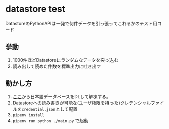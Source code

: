 # datastore test

DatastoreのPythonAPIは一発で何件データを引っ張ってこれるかのテスト用コード

## 挙動

1. 1000件ほどDatastoreにランダムなデータを突っ込む
2. 読み出して読めた件数を標準出力に吐き出す

## 動かし方

1. [ここ](http://compling.hss.ntu.edu.sg/wnja/index.ja.html)から日本語データベースをDLして解凍する。
2. Datastoreへの読み書きが可能な(ユーザ権限を持った)クレデンシャルファイルを`credential.json`として配置
3. `pipenv install`
4. `pipenv run python ./main.py` で起動